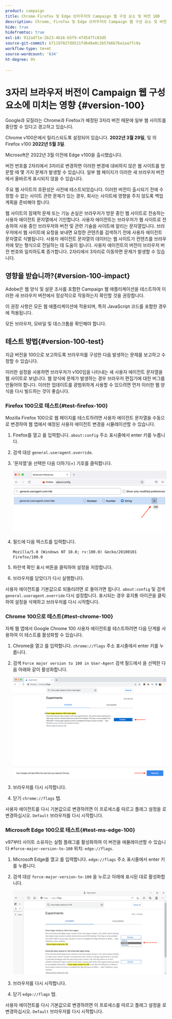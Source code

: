 ```yaml
---
product: campaign
title: Chrome Firefox 및 Edge 브라우저의 Campaign 웹 구성 요소 및 버전 100
description: Chrome, Firefox 및 Edge 브라우저의 Campaign 웹 구성 요소 및 버전 100
hide: true
hidefromtoc: true
exl-id: 912ad71e-2b23-4b16-b5f9-47d547fc83d5
source-git-commit: b71197027d9521fd648a0c2657b6b76a1aa7fc9a
workflow-type: tm+mt
source-wordcount: '634'
ht-degree: 0%

---
```


# 3자리 브라우저 버전이 Campaign 웹 구성 요소에 미치는 영향 {#version-100}

Google과 모질라는 Chrome과 Firefox가 예정된 3자리 버전 때문에 일부 웹 사이트를 중단할 수 있다고 경고하고 있습니다.

Chrome v100은에서 릴리스되도록 설정되어 있습니다. **2022년 3월 29일**, 및 의 Firefox v100 **2022년 5월 3일**.

Microsoft은 2022년 3월 이전에 Edge v100을 출시했습니다.

버전 번호를 2자리에서 3자리로 변경하면 이러한 변경에 대비하지 않은 웹 사이트를 방문할 때 몇 가지 문제가 발생할 수 있습니다. 일부 웹 페이지가 이러한 새 브라우저 버전에서 올바르게 표시되지 않을 수 있습니다.

주요 웹 사이트의 호환성은 사전에 테스트되었습니다. 이러한 버전이 출시되기 전에 수정할 수 없는 사이트 관련 문제가 있는 경우, 회사는 사이트에 영향을 주지 않도록 백업 계획을 준비해야 합니다.

웹 사이트의 잠재적 문제 또는 기능 손실은 브라우저가 방문 중인 웹 사이트로 전송하는 사용자 에이전트 문자열에서 기인합니다. 사용자 에이전트는 브라우저가 웹 사이트로 전송하여 사용 중인 브라우저와 버전 및 관련 기술을 사이트에 알리는 문자열입니다. 브라우저에서 웹 사이트에 요청을 보내면 요청한 콘텐츠를 검색하기 전에 사용자 에이전트 문자열로 식별됩니다. 사용자 에이전트 문자열의 데이터는 웹 사이트가 컨텐츠를 브라우저에 맞는 형식으로 전달하는 데 도움이 됩니다. 사용자 에이전트의 버전이 브라우저 버전 번호와 일치하도록 증가합니다. 2자리에서 3자리로 이동하면 문제가 발생할 수 있습니다.

## 영향을 받습니까?{#version-100-impact}

Adobe은 웹 양식 및 설문 조사를 포함한 Campaign 웹 애플리케이션을 테스트하여 이러한 새 브라우저 버전에서 정상적으로 작동하는지 확인할 것을 권장합니다.

이 권장 사항은 모든 웹 애플리케이션에 적용되며, 특히 JavaScript 코드를 포함한 경우에 적용됩니다.

모든 브라우저, 모바일 및 데스크톱을 확인해야 합니다.

## 테스트 방법{#version-100-test}

지금 버전을 100으로 보고하도록 브라우저를 구성한 다음 발생하는 문제를 보고하고 수정할 수 있습니다.

이러한 설정을 사용하면 브라우저가 v100임을 나타내는 새 사용자 에이전트 문자열을 웹 사이트로 보냅니다. 웹 양식에 문제가 발생하는 경우 브라우저 편집기에 대한 버그를 만들어야 합니다. 이러한 업데이트를 광범위하게 사용할 수 있으려면 먼저 이러한 웹 양식을 다시 빌드하는 것이 좋습니다.

### Firefox 100으로 테스트{#test-firefox-100}

Mozilla Firefox 100으로 웹 페이지를 테스트하려면 사용자 에이전트 문자열을 수동으로 변경하여 웹 앱에서 예정된 사용자 에이전트 변경을 시뮬레이션할 수 있습니다.

1. Firefox를 열고 를 입력합니다. `about:config` 주소 표시줄에서 enter 키를 누릅니다.
1. 검색 대상 `general.useragent.override`.
1. &#39;문자열&#39;을 선택한 다음 더하기(+) 기호를 클릭합니다.

   ![](assets/force-user-agent-firefox.png)

1. 필드에 다음 텍스트를 입력합니다.

   ```
   Mozilla/5.0 (Windows NT 10.0; rv:100.0) Gecko/20100101 Firefox/100.0
   ```

1. 파란색 확인 표시 버튼을 클릭하여 설정을 저장합니다.
1. 브라우저를 닫았다가 다시 실행합니다.

사용자 에이전트를 기본값으로 되돌리려면 로 돌아가면 됩니다. `about:config` 및 검색 `general.useragent.override` 다시 설정합니다.  표시되는 경우 휴지통 아이콘을 클릭하여 설정을 삭제하고 브라우저를 다시 시작합니다.

### Chrome 100으로 테스트{#test-chrome-100}

자체 웹 앱에서 Google Chrome 100 사용자 에이전트를 테스트하려면 다음 단계를 사용하여 이 테스트를 활성화할 수 있습니다.

1. Chrome을 열고 를 입력합니다. `chrome://flags` 주소 표시줄에서 enter 키를 누릅니다.
1. 검색 `Force major version to 100 in User-Agent` 검색 필드에서 을 선택한 다음 아래와 같이 활성화합니다.

   ![](assets/force-user-agent-chrome.png)

1. 브라우저를 다시 시작합니다.
1. 닫기 `chrome://flags` 탭.

사용자 에이전트를 다시 기본값으로 변경하려면 이 프로세스를 따르고 플래그 설정을 로 변경하십시오. `Default` 브라우저를 다시 시작합니다.


### Microsoft Edge 100으로 테스트{#test-ms-edge-100}

v97부터 사이트 소유자는 실험 플래그를 활성화하여 이 버전을 에뮬레이션할 수 있습니다  `#force-major-version-to-100` 위치: `edge://flags`.

1. Microsoft Edge를 열고 를 입력합니다. `edge://flags` 주소 표시줄에서 enter 키를 누릅니다.
1. 검색 대상 `force-major-version-to-100` 을 누르고 아래에 표시된 대로 활성화합니다.

   ![](assets/force-user-agent-edge.png)

1. 브라우저를 다시 시작합니다.
1. 닫기 `edge://flags` 탭.

사용자 에이전트를 다시 기본값으로 변경하려면 이 프로세스를 따르고 플래그 설정을 로 변경하십시오. `Default` 브라우저를 다시 시작합니다.
